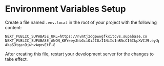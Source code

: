 # Environment Variables Setup

Create a file named `.env.local` in the root of your project with the following content:

```
NEXT_PUBLIC_SUPABASE_URL=https://nvmtjzdgpwwgfkxitcvs.supabase.co
NEXT_PUBLIC_SUPABASE_ANON_KEY=eyJhbGciOiJIUzI1NiIsInR5cCI6IkpXVCJ9.eyJpc3MiOiJzdXBhYmFzZSIsInJlZiI6Im52bXRqemRncHd3Z2ZreGl0Y3ZzIiwicm9sZSI6ImFub24iLCJpYXQiOjE3NDY4MjYxNTAsImV4cCI6MjA2MjQwMjE1MH0._z_unZwNEsDif3f_Dbx-AkaS3tqanDjwhvAqovEtF-8
```

After creating this file, restart your development server for the changes to take effect. 
